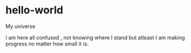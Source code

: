 # hello-world
My universe

I am here all confused , not knowing where I stand but atleast I am making progress no matter how small it is.


